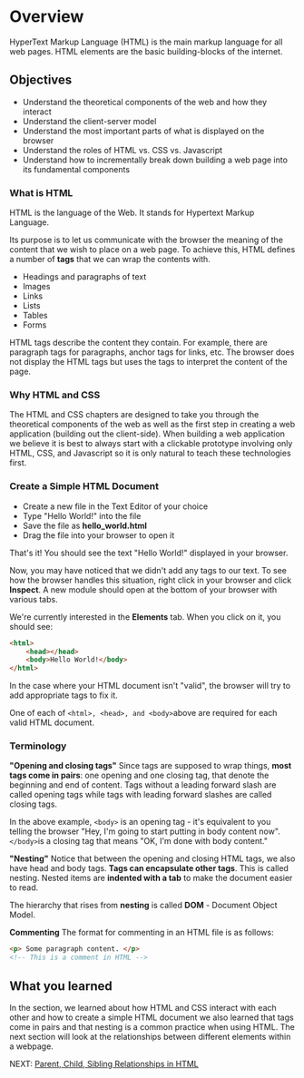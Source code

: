 # Overview

HyperText Markup Language (HTML) is the main markup language for all web pages. HTML elements are the basic building-blocks of the internet.

## Objectives

* Understand the theoretical components of the web and how they interact
* Understand the client-server model
* Understand the most important parts of what is displayed on the browser
* Understand the roles of HTML vs. CSS vs. Javascript
* Understand how to incrementally break down building a web page into its fundamental components

### What is HTML

HTML is the language of the Web. It stands for Hypertext Markup Language.

Its purpose is to let us communicate with the browser the meaning of the content that we wish to place on a web page. To achieve this, HTML defines a number of **tags** that we can wrap the contents with.

* Headings and paragraphs of text
* Images
* Links
* Lists
* Tables
* Forms

HTML tags describe the content they contain. For example, there are paragraph tags for paragraphs, anchor tags for links, etc. The browser does not display the HTML tags but uses the tags to interpret the content of the page.

### Why HTML and CSS

The HTML and CSS chapters are designed to take you through the theoretical components of the web as well as the first step in creating a web application (building out the client-side). When building a web application we believe it is best to always start with a clickable prototype involving only HTML, CSS, and Javascript so it is only natural to teach these technologies first.

### Create a Simple HTML Document

* Create a new file in the Text Editor of your choice
* Type "Hello World!" into the file
* Save the file as **hello_world.html**
* Drag the file into your browser to open it

That's it! You should see the text "Hello World!" displayed in your browser.

Now, you may have noticed that we didn't add any tags to our text. To see how the browser handles this situation, right click in your browser and click **Inspect**. A new module should open at the bottom of your browser with various tabs.

We're currently interested in the **Elements** tab. When you click on it, you should see:

```html
<html>
    <head></head>
    <body>Hello World!</body>
</html>
```

In the case where your HTML document isn't "valid", the browser will try to add appropriate tags to fix it.

One of each of ```<html>, <head>, and <body>```above are required for each valid HTML document.

### Terminology

**"Opening and closing tags"**
Since tags are supposed to wrap things, **most tags come in pairs**: one opening and one closing tag, that denote the beginning and end of content. Tags without a leading forward slash are called opening tags while tags with leading forward slashes are called closing tags.

In the above example, ```<body>``` is an opening tag - it's equivalent to you telling the browser "Hey, I'm going to start putting in body content now". ```</body>```is a closing tag that means "OK, I'm done with body content."

**"Nesting"**
Notice that between the opening and closing HTML tags, we also have head and body tags. **Tags can encapsulate other tags**. This is called nesting. Nested items are **indented with a tab** to make the document easier to read.

The hierarchy that rises from **nesting** is called **DOM** - Document Object Model.

**Commenting**
The format for commenting in an HTML file is as follows:

```html
<p> Some paragraph content. </p>
<!-- This is a comment in HTML -->
```

## What you learned

In the section, we learned about how HTML and CSS interact with each other and how to create a simple HTML document we also learned that tags come in pairs and that nesting is a common practice when using HTML. The next section will look at the relationships between different elements within a webpage.

NEXT: [Parent, Child, Sibling Relationships in HTML](./parent_child_relationship.md)
